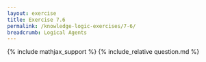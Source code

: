 ```yaml
---
layout: exercise
title: Exercise 7.6
permalink: /knowledge-logic-exercises/7-6/
breadcrumb: Logical Agents
---
```


{% include mathjax_support %}
{% include_relative question.md %}
